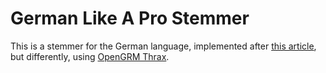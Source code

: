 # German Like A Pro Stemmer

This is a stemmer for the German language, implemented after [this article](https://developer.s24.com/blog/german_stemming_like_a_pro.html), but differently, using [OpenGRM Thrax](http://www.opengrm.org/twiki/bin/view/GRM/Thrax).

